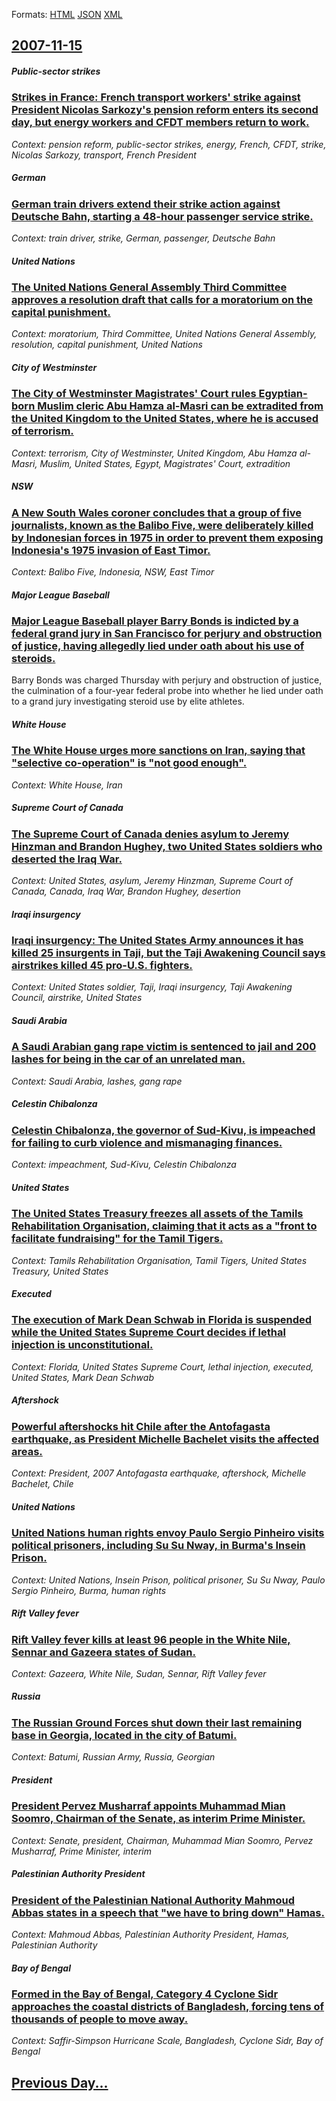 
Formats: [HTML](2007/11/15/index.html)  [JSON](2007/11/15/index.json)  [XML](2007/11/15/index.xml)  

## [2007-11-15](/news/2007/11/15/index.md)

##### Public-sector strikes
### [ Strikes in France: French transport workers' strike against President Nicolas Sarkozy's pension reform enters its second day, but energy workers and CFDT members return to work. ](/news/2007/11/15/strikes-in-france-french-transport-workers-strike-against-president-nicolas-sarkozy-s-pension-reform-enters-its-second-day-but-energy-wo.md)
_Context: pension reform, public-sector strikes, energy, French, CFDT, strike, Nicolas Sarkozy, transport, French President_

##### German
### [ German train drivers extend their strike action against Deutsche Bahn, starting a 48-hour passenger service strike. ](/news/2007/11/15/german-train-drivers-extend-their-strike-action-against-deutsche-bahn-starting-a-48-hour-passenger-service-strike.md)
_Context: train driver, strike, German, passenger, Deutsche Bahn_

##### United Nations
### [ The United Nations General Assembly Third Committee approves a resolution draft that calls for a moratorium on the capital punishment. ](/news/2007/11/15/the-united-nations-general-assembly-third-committee-approves-a-resolution-draft-that-calls-for-a-moratorium-on-the-capital-punishment.md)
_Context: moratorium, Third Committee, United Nations General Assembly, resolution, capital punishment, United Nations_

##### City of Westminster
### [ The City of Westminster Magistrates' Court rules Egyptian-born Muslim cleric Abu Hamza al-Masri can be extradited from the United Kingdom to the United States, where he is accused of terrorism. ](/news/2007/11/15/the-city-of-westminster-magistrates-court-rules-egyptian-born-muslim-cleric-abu-hamza-al-masri-can-be-extradited-from-the-united-kingdom-t.md)
_Context: terrorism, City of Westminster, United Kingdom, Abu Hamza al-Masri, Muslim, United States, Egypt, Magistrates' Court, extradition_

##### NSW
### [ A New South Wales coroner concludes that a group of five journalists, known as the Balibo Five, were deliberately killed by Indonesian forces in 1975 in order to prevent them exposing Indonesia's 1975 invasion of East Timor. ](/news/2007/11/15/a-new-south-wales-coroner-concludes-that-a-group-of-five-journalists-known-as-the-balibo-five-were-deliberately-killed-by-indonesian-forc.md)
_Context: Balibo Five, Indonesia, NSW, East Timor_

##### Major League Baseball
### [ Major League Baseball player Barry Bonds is indicted by a federal grand jury in San Francisco for perjury and obstruction of justice, having allegedly lied under oath about his use of steroids. ](/news/2007/11/15/major-league-baseball-player-barry-bonds-is-indicted-by-a-federal-grand-jury-in-san-francisco-for-perjury-and-obstruction-of-justice-havin.md)
Barry Bonds was charged Thursday with perjury and obstruction of justice, the culmination of a four-year federal probe into whether he lied under oath to a grand jury investigating steroid use by elite athletes.

##### White House
### [ The White House urges more sanctions on Iran, saying that "selective co-operation" is "not good enough". ](/news/2007/11/15/the-white-house-urges-more-sanctions-on-iran-saying-that-selective-co-operation-is-not-good-enough.md)
_Context: White House, Iran_

##### Supreme Court of Canada
### [ The Supreme Court of Canada denies asylum to Jeremy Hinzman and Brandon Hughey, two United States soldiers who deserted the Iraq War. ](/news/2007/11/15/the-supreme-court-of-canada-denies-asylum-to-jeremy-hinzman-and-brandon-hughey-two-united-states-soldiers-who-deserted-the-iraq-war.md)
_Context: United States, asylum, Jeremy Hinzman, Supreme Court of Canada, Canada, Iraq War, Brandon Hughey, desertion_

##### Iraqi insurgency
### [ Iraqi insurgency: The United States Army announces it has killed 25 insurgents in Taji, but the Taji Awakening Council says airstrikes killed 45 pro-U.S. fighters. ](/news/2007/11/15/iraqi-insurgency-the-united-states-army-announces-it-has-killed-25-insurgents-in-taji-but-the-taji-awakening-council-says-airstrikes-kill.md)
_Context: United States soldier, Taji, Iraqi insurgency, Taji Awakening Council, airstrike, United States_

##### Saudi Arabia
### [ A Saudi Arabian gang rape victim is sentenced to jail and 200 lashes for being in the car of an unrelated man. ](/news/2007/11/15/a-saudi-arabian-gang-rape-victim-is-sentenced-to-jail-and-200-lashes-for-being-in-the-car-of-an-unrelated-man.md)
_Context: Saudi Arabia, lashes, gang rape_

##### Celestin Chibalonza
### [ Celestin Chibalonza, the governor of Sud-Kivu, is impeached for failing to curb violence and mismanaging finances. ](/news/2007/11/15/celestin-chibalonza-the-governor-of-sud-kivu-is-impeached-for-failing-to-curb-violence-and-mismanaging-finances.md)
_Context: impeachment, Sud-Kivu, Celestin Chibalonza_

##### United States
### [ The United States Treasury freezes all assets of the Tamils Rehabilitation Organisation, claiming that it acts as a "front to facilitate fundraising" for the Tamil Tigers. ](/news/2007/11/15/the-united-states-treasury-freezes-all-assets-of-the-tamils-rehabilitation-organisation-claiming-that-it-acts-as-a-front-to-facilitate-fu.md)
_Context: Tamils Rehabilitation Organisation, Tamil Tigers, United States Treasury, United States_

##### Executed
### [ The execution of Mark Dean Schwab in Florida is suspended while the United States Supreme Court decides if lethal injection is unconstitutional. ](/news/2007/11/15/the-execution-of-mark-dean-schwab-in-florida-is-suspended-while-the-united-states-supreme-court-decides-if-lethal-injection-is-unconstituti.md)
_Context: Florida, United States Supreme Court, lethal injection, executed, United States, Mark Dean Schwab_

##### Aftershock
### [ Powerful aftershocks hit Chile after the Antofagasta earthquake, as President Michelle Bachelet visits the affected areas. ](/news/2007/11/15/powerful-aftershocks-hit-chile-after-the-antofagasta-earthquake-as-president-michelle-bachelet-visits-the-affected-areas.md)
_Context: President, 2007 Antofagasta earthquake, aftershock, Michelle Bachelet, Chile_

##### United Nations
### [ United Nations human rights envoy Paulo Sergio Pinheiro visits political prisoners, including Su Su Nway, in Burma's Insein Prison. ](/news/2007/11/15/united-nations-human-rights-envoy-paulo-sergio-pinheiro-visits-political-prisoners-including-su-su-nway-in-burma-s-insein-prison.md)
_Context: United Nations, Insein Prison, political prisoner, Su Su Nway, Paulo Sergio Pinheiro, Burma, human rights_

##### Rift Valley fever
### [ Rift Valley fever kills at least 96 people in the White Nile, Sennar and Gazeera states of Sudan. ](/news/2007/11/15/rift-valley-fever-kills-at-least-96-people-in-the-white-nile-sennar-and-gazeera-states-of-sudan.md)
_Context: Gazeera, White Nile, Sudan, Sennar, Rift Valley fever_

##### Russia
### [ The Russian Ground Forces shut down their last remaining base in Georgia, located in the city of Batumi. ](/news/2007/11/15/the-russian-ground-forces-shut-down-their-last-remaining-base-in-georgia-located-in-the-city-of-batumi.md)
_Context: Batumi, Russian Army, Russia,  Georgian_

##### President
### [ President Pervez Musharraf appoints Muhammad Mian Soomro, Chairman of the Senate, as interim Prime Minister. ](/news/2007/11/15/president-pervez-musharraf-appoints-muhammad-mian-soomro-chairman-of-the-senate-as-interim-prime-minister.md)
_Context: Senate, president, Chairman, Muhammad Mian Soomro, Pervez Musharraf, Prime Minister, interim_

##### Palestinian Authority President
### [ President of the Palestinian National Authority Mahmoud Abbas states in a speech that "we have to bring down" Hamas. ](/news/2007/11/15/president-of-the-palestinian-national-authority-mahmoud-abbas-states-in-a-speech-that-we-have-to-bring-down-hamas.md)
_Context: Mahmoud Abbas, Palestinian Authority President, Hamas, Palestinian Authority_

##### Bay of Bengal
### [ Formed in the Bay of Bengal, Category 4 Cyclone Sidr approaches the coastal districts of Bangladesh, forcing tens of thousands of people to move away. ](/news/2007/11/15/formed-in-the-bay-of-bengal-category-4-cyclone-sidr-approaches-the-coastal-districts-of-bangladesh-forcing-tens-of-thousands-of-people-to.md)
_Context: Saffir-Simpson Hurricane Scale, Bangladesh, Cyclone Sidr, Bay of Bengal_

## [Previous Day...](/news/2007/11/14/index.md)

